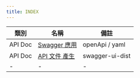 ```yaml
---
title: INDEX
---
```


| 類別    | 名稱                             | 備註            |
| ------- | -------------------------------- | --------------- |
| API Doc | [Swagger 應用](./swagger.md)     | openApi / yaml  |
| API Doc | [API 文件 產生](./swagger-ui.md) | swagger-ui-dist |
| -       | -                                | -               |
